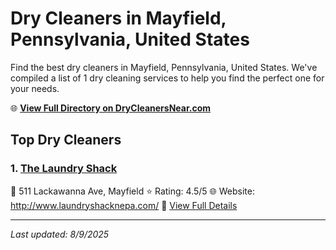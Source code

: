 # Dry Cleaners in Mayfield, Pennsylvania, United States

Find the best dry cleaners in Mayfield, Pennsylvania, United States. We've compiled a list of 1 dry cleaning services to help you find the perfect one for your needs.

🌐 **[View Full Directory on DryCleanersNear.com](https://drycleanersnear.com/city/US/Pennsylvania/Mayfield)**

## Top Dry Cleaners

### 1. [The Laundry Shack](https://drycleanersnear.com/dryCleaner/6860f2ef9e55fd3072cb3961/the-laundry-shack)
📍 511 Lackawanna Ave, Mayfield
⭐ Rating: 4.5/5
🌐 Website: http://www.laundryshacknepa.com/
🔗 [View Full Details](https://drycleanersnear.com/dryCleaner/6860f2ef9e55fd3072cb3961/the-laundry-shack)


---

*Last updated: 8/9/2025*
